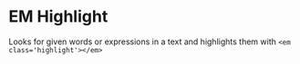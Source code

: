 EM Highlight
=========

Looks for given words or expressions in a text and highlights them with
`<em class='highlight'></em>`